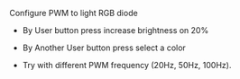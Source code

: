 Configure PWM to light RGB diode

- By User button press increase	brightness on 20%

- By Another User button press select a color

- Try with different PWM frequency (20Hz, 50Hz, 100Hz).